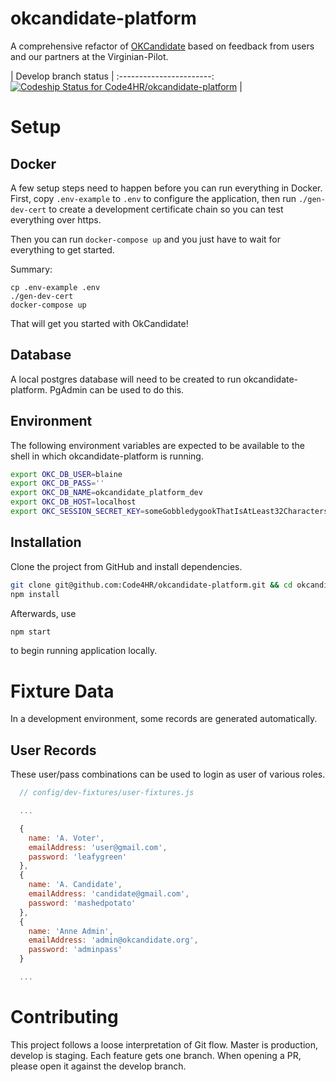# okcandidate-platform
A comprehensive refactor of [OKCandidate](https://github.com/Code4HR/okcandidate/) based on feedback from users and our partners at the Virginian-Pilot.

| Develop branch status |
:-----------------------:
[ ![Codeship Status for Code4HR/okcandidate-platform](https://app.codeship.com/projects/20e942f0-0356-0135-4909-4af64aa74b25/status?branch=develop)](https://app.codeship.com/projects/213312) |
</tr>
</table>

# Setup

## Docker

A few setup steps need to happen before you can run everything in Docker.
First, copy `.env-example` to `.env` to configure the application, then run
`./gen-dev-cert` to create a development certificate chain so you can test
everything over https.

Then you can run `docker-compose up` and you just have to wait for everything to
get started.

Summary:

    cp .env-example .env
    ./gen-dev-cert
    docker-compose up

That will get you started with OkCandidate!

## Database
A local postgres database will need to be created to run okcandidate-platform.  PgAdmin can be used to do this.

## Environment
The following environment variables are expected to be available to the shell in which okcandidate-platform is running.
```bash
export OKC_DB_USER=blaine
export OKC_DB_PASS=''
export OKC_DB_NAME=okcandidate_platform_dev
export OKC_DB_HOST=localhost
export OKC_SESSION_SECRET_KEY=someGobbledygookThatIsAtLeast32CharactersLong
```

## Installation
Clone the project from GitHub and install dependencies.
```bash
git clone git@github.com:Code4HR/okcandidate-platform.git && cd okcandidate-platform
npm install
```

Afterwards, use
```bash
npm start
```
to begin running application locally.

# Fixture Data
In a development environment, some records are generated automatically.  

## User Records
These user/pass combinations can be used to login as user of various roles.
```js
  // config/dev-fixtures/user-fixtures.js

  ...

  {
    name: 'A. Voter',
    emailAddress: 'user@gmail.com',
    password: 'leafygreen'
  },
  {
    name: 'A. Candidate',
    emailAddress: 'candidate@gmail.com',
    password: 'mashedpotato'
  },
  {
    name: 'Anne Admin',
    emailAddress: 'admin@okcandidate.org',
    password: 'adminpass'
  }

  ...

```

# Contributing
This project follows a loose interpretation of Git flow. Master is production, develop is staging. Each feature gets one branch.  When opening a PR, please open it against the develop branch.
